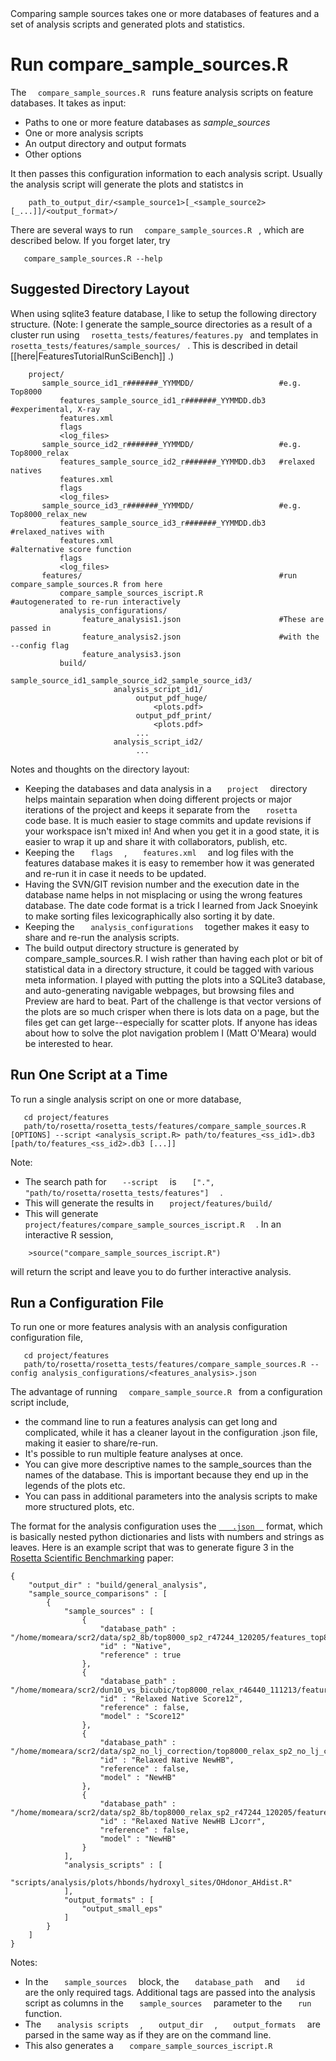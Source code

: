 <!-- --- title: Featurestutotiralrunfeaturesanalysis -->Comparing sample sources takes one or more databases of features and a set of analysis scripts and generated plots and statistics.

Run compare\_sample\_sources.R
==============================

The `   compare_sample_sources.R  ` runs feature analysis scripts on feature databases. It takes as input:

-   Paths to one or more feature databases as *sample\_sources*
-   One or more analysis scripts
-   An output directory and output formats
-   Other options

It then passes this configuration information to each analysis script. Usually the analysis script will generate the plots and statistcs in

        path_to_output_dir/<sample_source1>[_<sample_source2>[_...]]/<output_format>/

There are several ways to run `   compare_sample_sources.R  ` , which are described below. If you forget later, try

       compare_sample_sources.R --help

Suggested Directory Layout
--------------------------

When using sqlite3 feature database, I like to setup the following directory structure. (Note: I generate the sample\_source directories as a result of a cluster run using `   rosetta_tests/features/features.py  ` and templates in `   rosetta_tests/features/sample_sources/  ` . This is described in detail [[here|FeaturesTutorialRunSciBench]] .)

        project/
           sample_source_id1_r#######_YYMMDD/                   #e.g. Top8000
               features_sample_source_id1_r#######_YYMMDD.db3   #experimental, X-ray 
               features.xml
               flags
               <log_files>
           sample_source_id2_r#######_YYMMDD/                   #e.g. Top8000_relax
               features_sample_source_id2_r#######_YYMMDD.db3   #relaxed natives
               features.xml
               flags
               <log_files>
           sample_source_id3_r#######_YYMMDD/                   #e.g. Top8000_relax_new
               features_sample_source_id3_r#######_YYMMDD.db3   #relaxed_natives with
               features.xml                                     #alternative score function
               flags
               <log_files>
           features/                                            #run compare_sample_sources.R from here
               compare_sample_sources_iscript.R                 #autogenerated to re-run interactively
               analysis_configurations/
                    feature_analysis1.json                      #These are passed in
                    feature_analysis2.json                      #with the --config flag
                    feature_analysis3.json
               build/
                     sample_source_id1_sample_source_id2_sample_source_id3/
                           analysis_script_id1/
                                output_pdf_huge/
                                    <plots.pdf>
                                output_pdf_print/
                                    <plots.pdf>
                                ...
                           analysis_script_id2/
                                ...

Notes and thoughts on the directory layout:

-   Keeping the databases and data analysis in a `    project   ` directory helps maintain separation when doing different projects or major iterations of the project and keeps it separate from the `    rosetta   ` code base. It is much easier to stage commits and update revisions if your workspace isn't mixed in! And when you get it in a good state, it is easier to wrap it up and share it with collaborators, publish, etc.
-   Keeping the `    flags   ` , `    features.xml   ` and log files with the features database makes it is easy to remember how it was generated and re-run it in case it needs to be updated.
-   Having the SVN/GIT revision number and the execution date in the database name helps in not misplacing or using the wrong features database. The date code format is a trick I learned from Jack Snoeyink to make sorting files lexicographically also sorting it by date.
-   Keeping the `    analysis_configurations   ` together makes it easy to share and re-run the analysis scripts.
-   The build output directory structure is generated by compare\_sample\_sources.R. I wish rather than having each plot or bit of statistical data in a directory structure, it could be tagged with various meta information. I played with putting the plots into a SQLite3 database, and auto-generating navigable webpages, but browsing files and Preview are hard to beat. Part of the challenge is that vector versions of the plots are so much crisper when there is lots data on a page, but the files get can get large--especially for scatter plots. If anyone has ideas about how to solve the plot navigation problem I (Matt O'Meara) would be interested to hear.

Run One Script at a Time
------------------------

To run a single analysis script on one or more database,

       cd project/features
       path/to/rosetta/rosetta_tests/features/compare_sample_sources.R [OPTIONS] --script <analysis_script.R> path/to/features_<ss_id1>.db3 [path/to/features_<ss_id2>.db3 [...]]

Note:

-   The search path for `    --script   ` is `    [".", "path/to/rosetta/rosetta_tests/features"]   ` .
-   This will generate the results in `    project/features/build/   `
-   This will generate `    project/features/compare_sample_sources_iscript.R   ` . In an interactive R session,

<!-- -->

        >source("compare_sample_sources_iscript.R")

will return the script and leave you to do further interactive analysis.

Run a Configuration File
------------------------

To run one or more features analysis with an analysis configuration configuration file,

       cd project/features
       path/to/rosetta/rosetta_tests/features/compare_sample_sources.R --config analysis_configurations/<features_analysis>.json

The advantage of running `   compare_sample_source.R  ` from a configuration script include,

-   the command line to run a features analysis can get long and complicated, while it has a cleaner layout in the configuration .json file, making it easier to share/re-run.
-   It's possible to run multiple feature analyses at once.
-   You can give more descriptive names to the sample\_sources than the names of the database. This is important because they end up in the legends of the plots etc.
-   You can pass in additional parameters into the analysis scripts to make more structured plots, etc.

The format for the analysis configuration uses the [`    .json   `](http://www.json.org/) format, which is basically nested python dictionaries and lists with numbers and strings as leaves. Here is an example script that was to generate figure 3 in the [Rosetta Scientific Benchmarking](http://contador.med.unc.edu/features/paper/features_optE_methenz_120710.pdf) paper:

    {  
        "output_dir" : "build/general_analysis",  
        "sample_source_comparisons" : [  
            {  
                "sample_sources" : [  
                    {  
                        "database_path" : "/home/momeara/scr2/data/sp2_8b/top8000_sp2_r47244_120205/features_top8000_sp2_r47244_120205.db3",  
                        "id" : "Native",  
                        "reference" : true  
                    },  
                    {  
                        "database_path" : "/home/momeara/scr2/dun10_vs_bicubic/top8000_relax_r46440_111213/features_top8000_relax_r46440_111213.db3",  
                        "id" : "Relaxed Native Score12",  
                        "reference" : false,  
                        "model" : "Score12"  
                    },  
                    {  
                        "database_path" : "/home/momeara/scr2/data/sp2_no_lj_correction/top8000_relax_sp2_no_lj_correction_r48561_120518/features_top8000_relax_sp2_no_lj_correction_r48561_120518.db3",  
                        "id" : "Relaxed Native NewHB",  
                        "reference" : false,  
                        "model" : "NewHB"  
                    },  
                    {  
                        "database_path" : "/home/momeara/scr2/data/sp2_8b/top8000_relax_sp2_r47244_120205/features_top8000_relax_sp2_r47244_120205.db3",  
                        "id" : "Relaxed Native NewHB LJcorr",  
                        "reference" : false,  
                        "model" : "NewHB"  
                    }  
                ],  
                "analysis_scripts" : [  
                    "scripts/analysis/plots/hbonds/hydroxyl_sites/OHdonor_AHdist.R"  
                ],  
                "output_formats" : [  
                    "output_small_eps"  
                ]  
            }  
        ]  
    }  

Notes:

-   In the `    sample_sources   ` block, the `    database_path   ` and `    id   ` are the only required tags. Additional tags are passed into the analysis script as columns in the `    sample_sources   ` parameter to the `    run   ` function.
-   The `    analysis scripts   ` , `    output_dir   ` , `    output_formats   ` are parsed in the same way as if they are on the command line.
-   This also generates a `    compare_sample_sources_iscript.R   `

